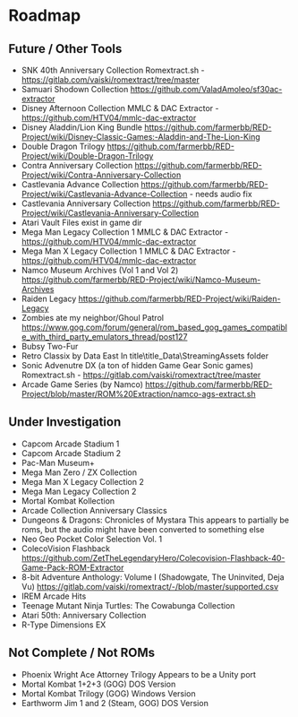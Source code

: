 # Roadmap

## Future / Other Tools
- SNK 40th Anniversary Collection
  Romextract.sh - https://gitlab.com/vaiski/romextract/tree/master
- Samuari Shodown Collection
  https://github.com/ValadAmoleo/sf30ac-extractor
- Disney Afternoon Collection
  MMLC & DAC Extractor - https://github.com/HTV04/mmlc-dac-extractor
- Disney Aladdin/Lion King Bundle
  https://github.com/farmerbb/RED-Project/wiki/Disney-Classic-Games:-Aladdin-and-The-Lion-King
- Double Dragon Trilogy
  https://github.com/farmerbb/RED-Project/wiki/Double-Dragon-Trilogy
- Contra Anniversary Collection
  https://github.com/farmerbb/RED-Project/wiki/Contra-Anniversary-Collection
- Castlevania Advance Collection
  https://github.com/farmerbb/RED-Project/wiki/Castlevania-Advance-Collection - needs audio fix
- Castlevania Anniversary Collection
  https://github.com/farmerbb/RED-Project/wiki/Castlevania-Anniversary-Collection
- Atari Vault
  Files exist in game dir
- Mega Man Legacy Collection 1
  MMLC & DAC Extractor - https://github.com/HTV04/mmlc-dac-extractor
- Mega Man X Legacy Collection 1
  MMLC & DAC Extractor - https://github.com/HTV04/mmlc-dac-extractor
- Namco Museum Archives (Vol 1 and Vol 2)
  https://github.com/farmerbb/RED-Project/wiki/Namco-Museum-Archives
- Raiden Legacy
  https://github.com/farmerbb/RED-Project/wiki/Raiden-Legacy
- Zombies ate my neighbor/Ghoul Patrol
  https://www.gog.com/forum/general/rom_based_gog_games_compatible_with_third_party_emulators_thread/post127
- Bubsy Two-Fur
- Retro Classix by Data East
  In title\title_Data\StreamingAssets folder
- Sonic Advenutre DX (a ton of hidden Game Gear Sonic games)
  Romextract.sh - https://gitlab.com/vaiski/romextract/tree/master
- Arcade Game Series (by Namco)
  https://github.com/farmerbb/RED-Project/blob/master/ROM%20Extraction/namco-ags-extract.sh

## Under Investigation
- Capcom Arcade Stadium 1
- Capcom Arcade Stadium 2
- Pac-Man Museum+
- Mega Man Zero / ZX Collection
- Mega Man X Legacy Collection 2
- Mega Man Legacy Collection 2
- Mortal Kombat Kollection
- Arcade Collection Anniversary Classics
- Dungeons & Dragons: Chronicles of Mystara
  This appears to partially be roms, but the audio might have been converted to something else
- Neo Geo Pocket Color Selection Vol. 1
- ColecoVision Flashback
  https://github.com/ZetTheLegendaryHero/Colecovision-Flashback-40-Game-Pack-ROM-Extractor
- 8-bit Adventure Anthology: Volume I	(Shadowgate, The Uninvited, Deja Vu)
  https://gitlab.com/vaiski/romextract/-/blob/master/supported.csv
- IREM Arcade Hits
- Teenage Mutant Ninja Turtles: The Cowabunga Collection
- Atari 50th: Anniversary Collection
- R-Type Dimensions EX




## Not Complete / Not ROMs
- Phoenix Wright Ace Attorney Trilogy
  Appears to be a Unity port
- Mortal Kombat 1+2+3 (GOG)
  DOS Version
- Mortal Kombat Trilogy (GOG)
  Windows Version
- Earthworm Jim 1 and 2 (Steam, GOG)
  DOS Version

